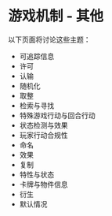 # 游戏机制 - 其他

以下页面将讨论这些主题：

* 可追踪信息
* 许可
* 认输
* 随机化
* 取整
* 检索与寻找
* 特殊游戏行动与回合行动
* 状态检测与效果
* 玩家行动合规性
* 命名
* 效果
* 复制
* 特性与状态
* 卡牌与物件信息
* 衍生
* 默认情况&#x20;
